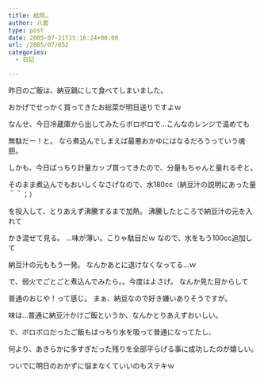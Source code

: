 ```yaml
---
title: 結局…
author: 八雲
type: post
date: 2005-07-21T15:16:24+00:00
url: /2005/07/652
categories:
  - 日記

---
```

昨日のご飯は、納豆鍋にして食べてしまいました。
  
おかげでせっかく買ってきたお総菜が明日送りですよｗ

なんせ、今日冷蔵庫から出してみたらボロボロで…こんなのレンジで温めても
  
無駄だー！と。 なら煮込んでしまえば最悪おかゆにはなるだろうっていう魂胆。
  
しかも、今日ばっちり計量カップ買ってきたので、分量もちゃんと量れるぞと。

そのまま煮込んでもおいしくなさげなので、水180cc（納豆汁の説明にあった量＾＾；）
  
を投入して、とりあえず沸騰するまで加熱。 沸騰したところで納豆汁の元を入れて
  
かき混ぜて見る。 …味が薄い。こりゃ駄目だｗ なので、水をもう100cc追加して
  
納豆汁の元ももう一発。 なんかあとに退けなくなってる…ｗ
  
で、弱火でごとごと煮込んでみたら。。今度はよさげ。 なんか見た目からして
  
普通のおじや！って感じ。 まぁ、納豆なので好き嫌いありそうですが。

味は…普通に納豆汁かけご飯というか、なんかとりあえずおいしい。
  
で、ボロボロだったご飯もばっちり水を吸って普通になってたし、
  
何より、あきらかに多すぎだった残りを全部平らげる事に成功したのが嬉しい。
  
ついでに明日のおかずに悩まなくていいのもステキｗ